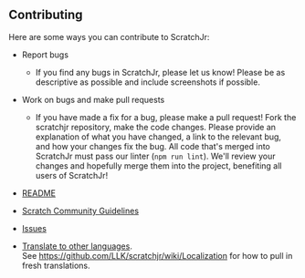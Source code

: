 ## Contributing
Here are some ways you can contribute to ScratchJr:
* Report bugs
  * If you find any bugs in ScratchJr, please let us know! Please be as descriptive as possible and include screenshots if possible.
* Work on bugs and make pull requests
  * If you have made a fix for a bug, please make a pull request! Fork the scratchjr repository, make the code changes. Please provide an explanation of what you have changed, a link to the relevant bug, and how your changes fix the bug. All code that's merged into ScratchJr must pass our linter (`npm run lint`). We'll review your changes and hopefully merge them into the project, benefiting all users of ScratchJr!

* [README](https://github.com/LLK/scratchjr/blob/master/README.md)
* [Scratch Community Guidelines](https://github.com/LLK/scratch-www/wiki/Community-Guidelines)
* [Issues](https://github.com/LLK/scratchjr/issues)
* [Translate to other languages](https://en.scratch-wiki.info/wiki/Translating_ScratchJr).  
  See https://github.com/LLK/scratchjr/wiki/Localization for how to pull in fresh translations.
